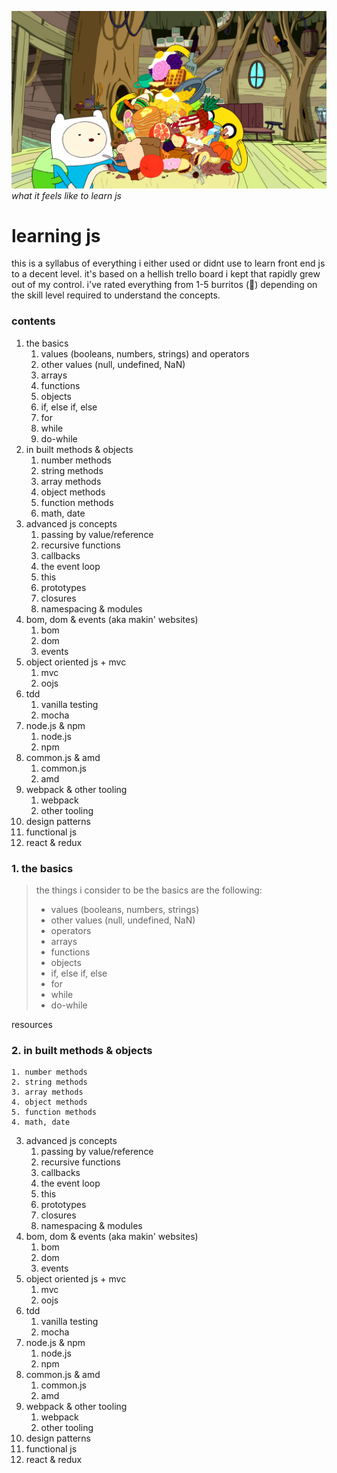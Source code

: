![contents of the everything burrito](/everything-burrito.png)
*what it feels like to learn js*

# learning js

this is a syllabus of everything i either used or didnt use to learn front end js to a decent level. it's based on a hellish trello board i kept that rapidly grew out of my control. i've rated everything from 1-5 burritos (🌯) depending on the skill level required to understand the concepts.

### contents

1. the basics
	1. values (booleans, numbers, strings) and operators
	2. other values (null, undefined, NaN)
	3. arrays
	4. functions
	5. objects
	1. if, else if, else
	2. for
	3. while
	4. do-while
2. in built methods & objects
	1. number methods
	2. string methods
	3. array methods
	4. object methods
	5. function methods
	4. math, date
3. advanced js concepts
	1. passing by value/reference
	2. recursive functions
	3. callbacks
	7. the event loop
	4. this
	5. prototypes
	6. closures
	8. namespacing & modules
4. bom, dom & events (aka makin' websites)
	1. bom
	2. dom
	3. events
5. object oriented js + mvc
	1. mvc
	2. oojs
6. tdd
	1. vanilla testing
	2. mocha
7. node.js & npm
	1. node.js
	2. npm
8. common.js & amd
	1. common.js
	2. amd
9. webpack & other tooling
	1. webpack
	2. other tooling
10. design patterns
11. functional js
12. react & redux


### 1. the basics

> the things i consider to be the basics are the following:
>	- values (booleans, numbers, strings)
>	- other values (null, undefined, NaN)
>	- operators
>	- arrays
>	- functions
>	- objects
>	- if, else if, else
>	- for
>	- while
>	- do-while

resources

### 2. in built methods & objects
	1. number methods
	2. string methods
	3. array methods
	4. object methods
	5. function methods
	4. math, date
3. advanced js concepts
	1. passing by value/reference
	2. recursive functions
	3. callbacks
	7. the event loop
	4. this
	5. prototypes
	6. closures
	8. namespacing & modules
4. bom, dom & events (aka makin' websites)
	1. bom
	2. dom
	3. events
5. object oriented js + mvc
	1. mvc
	2. oojs
6. tdd
	1. vanilla testing
	2. mocha
7. node.js & npm
	1. node.js
	2. npm
8. common.js & amd
	1. common.js
	2. amd
9. webpack & other tooling
	1. webpack
	2. other tooling
10. design patterns
11. functional js
12. react & redux






